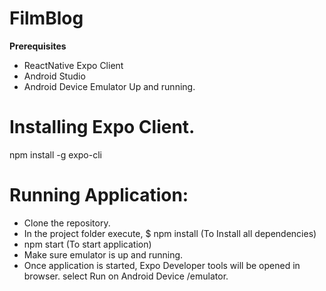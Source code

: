 # FilmBlog

**Prerequisites**

- ReactNative Expo Client
- Android Studio
- Android Device Emulator Up and running. 

# Installing Expo Client. 

npm install -g expo-cli

# Running Application: 

- Clone the repository.
- In the project folder execute, $ npm install (To Install all dependencies)
- npm start (To start application)
- Make sure emulator is up and running.
- Once application is started, Expo Developer tools will be opened in browser. select Run on Android Device /emulator.




